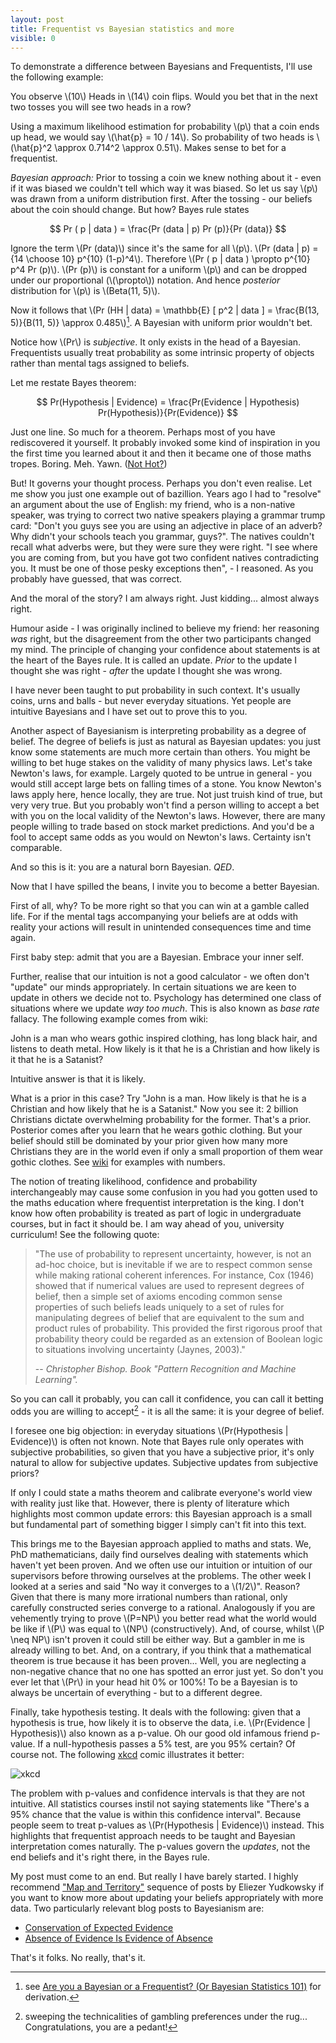 ```yaml
---
layout: post
title: Frequentist vs Bayesian statistics and more
visible: 0
---
```


To demonstrate a difference between Bayesians and Frequentists, I'll use
the following example:

You observe \\(10\\) Heads in \\(14\\) coin flips. Would you bet that in the
next two tosses you will see two heads in a row?

Using a maximum likelihood estimation for probability \\(p\\) that a coin
ends up head, we would say \\(\hat{p} = 10 / 14\\). So probability of
two heads is \\(\hat{p}^2 \approx 0.714^2 \approx 0.51\\). Makes sense to
bet for a frequentist.

*Bayesian approach:* Prior to tossing a coin we knew nothing about it - even if
it was biased we couldn't tell which way it was biased. So let us say \\(p\\)
was drawn from a uniform distribution first. After the tossing - our beliefs
about the coin should change. But how? Bayes rule states

$$ Pr ( p | data ) = \frac{Pr (data | p) Pr (p)}{Pr (data)} $$

Ignore the term \\(Pr (data)\\) since it's the same for all \\(p\\).
\\(Pr (data | p) = {14 \choose 10} p^{10} (1-p)^4\\). Therefore
\\(Pr ( p | data ) \propto p^{10} p^4 Pr (p)\\). \\(Pr (p)\\) is constant
for a uniform \\(p\\) and can be dropped under our proportional
(\\(\propto\\)) notation. And hence *posterior* distribution for \\(p\\)
is \\(Beta(11, 5)\\).

Now it follows that \\(Pr (HH | data) = \mathbb{E} [ p^2 | data ] =
\frac{B(13, 5)}{B(11, 5)} \approx 0.485\\)[^2]. A Bayesian with uniform prior wouldn't
bet.

Notice how \\(Pr\\) is *subjective*. It only exists in the head of a Bayesian.
Frequentists usually treat probability as some intrinsic property of objects
rather than mental tags assigned to beliefs.

Let me restate Bayes theorem:

$$ Pr(Hypothesis | Evidence) = \frac{Pr(Evidence | Hypothesis) Pr(Hypothesis)}{Pr(Evidence)} $$

Just one line. So much for a theorem. Perhaps
most of you have rediscovered it yourself. It probably invoked some kind of
inspiration in you the first time you learned about it and then it became one
of those maths tropes. Boring. Meh. Yawn. ([Not Hot?][notHot])

But! It governs your thought process. Perhaps you don't even realise. Let me
show you just one example out of bazillion. Years ago I had to "resolve" an
argument about the use of English: my friend, who is a non-native speaker, was
trying to correct two native speakers playing a grammar trump card: "Don't you
guys see you are using an adjective in place of an adverb? Why didn't your
schools teach you grammar, guys?". The natives couldn't recall what adverbs
were, but they were sure they were right. "I see where you are coming from, but
you have got two confident natives contradicting you. It must be one of those
pesky exceptions then", - I reasoned. As you probably have guessed, that was
correct.

And the moral of the story? I am always right. Just kidding... almost always
right.

Humour aside - I was originally inclined to believe my friend: her
reasoning *was* right, but the disagreement from the other two participants
changed my mind. The principle of changing your confidence about statements is
at the heart of the Bayes rule. It is called an update. *Prior* to the update I
thought she was right - *after* the update I thought she was wrong.

I have never been taught to put probability in such context. It's usually
coins, urns and balls - but never everyday situations. Yet people are intuitive
Bayesians and I have set out to prove this to you.

Another aspect of Bayesianism is interpreting probability as a degree of belief.
The degree of beliefs is just as natural as Bayesian updates: you just know
some statements are much more certain than others. You might be willing to
bet huge stakes on the validity of many physics laws. Let's take Newton's laws,
for example. Largely quoted to be untrue in general - you would still accept
large bets on falling times of a stone. You know Newton's laws apply here,
hence locally, they are true. Not just truish kind of true, but very very true.
But you probably won't find a person willing to accept a bet with you on the
local validity of the Newton's laws. However, there are many people willing to
trade based on stock market predictions. And you'd be a fool to accept same
odds as you would on Newton's laws. Certainty isn't comparable.

And so this is it: you are a natural born Bayesian. *QED*.

Now that I have spilled the beans, I invite you to become a better Bayesian.

First of all, why? To be more right so that you can win at a gamble called
life. For if the mental tags accompanying your beliefs are at odds with
reality your actions will result in unintended consequences time and time
again.

First baby step: admit that you are a Bayesian. Embrace your inner self.

Further, realise that our intuition is not a good calculator - we often don't
"update" our minds appropriately. In certain situations we are keen to update
in others we decide not to. Psychology has determined one class of situations
where we update *way too much*. This is also known as *base rate* fallacy. The
following example comes from wiki:

John is a man who wears gothic inspired clothing, has long black hair, and
listens to death metal. How likely is it that he is a Christian and how likely
is it that he is a Satanist?

Intuitive answer is that it is likely.

What is a prior in this case? Try "John is a man. How likely is that he is a
Christian and how likely that he is a Satanist." Now you see it: 2 billion
Christians dictate overwhelming probability for the former. That's a prior.
Posterior comes after you learn that he wears gothic clothing. But your belief
should still be dominated by your prior given how many more Christians they are
in the world even if only a small proportion of them wear gothic clothes.
See [wiki][baseRate] for examples with numbers.

The notion of treating likelihood, confidence and probability interchangeably
may cause some confusion in you had you gotten used to the maths education
where frequentist interpretation is the king. I don't know how often
probability is treated as part of logic in undergraduate courses, but in fact
it should be. I am way ahead of you, university curriculum! See the following
quote:

> "The use of probability to represent uncertainty, however, is not an ad-hoc
> choice, but is inevitable if we are to respect common sense while making
> rational coherent inferences. For instance, Cox (1946) showed that if numerical
> values are used to represent degrees of belief, then a simple set of axioms
> encoding common sense properties of such beliefs leads uniquely to a set of
> rules for manipulating degrees of belief that are equivalent to the sum and
> product rules of probability. This provided the first rigorous proof that
> probability theory could be regarded as an extension of Boolean logic to
> situations involving uncertainty (Jaynes, 2003)."
>
> -- <cite> Christopher Bishop. Book "Pattern Recognition and Machine Learning".

So you can call it probably, you can call it confidence, you can call it
betting odds you are willing to accept[^1] - it is all the same: it is your
degree of belief.

I foresee one big objection: in everyday situations \\(Pr(Hypothesis |
Evidence)\\) is often not known. Note that Bayes rule only operates with
subjective probabilities, so given that you have a subjective prior, it's only
natural to allow for subjective updates. Subjective updates from subjective
priors?

If only I could state a maths theorem and calibrate everyone's world view
with reality just like that. However, there is plenty of literature which
highlights most common update errors: this Bayesian approach is a small but
fundamental part of something bigger I simply can't fit into this text.

This brings me to the Bayesian approach applied to maths and stats. We, PhD
mathematicians, daily find ourselves dealing with statements which haven't yet
been proven. And we often use our intuition or intuition of our supervisors
before throwing ourselves at the problems. The other week I looked at a series
and said "No way it converges to a \\(1/2\\)". Reason? Given that there is many
more irrational numbers than rational, only carefully constructed series
converge to a rational. Analogously if you are vehemently trying to prove
\\(P=NP\\) you better read what the world would be like if \\(P\\) was equal
to \\(NP\\) (constructively). And, of course, whilst \\(P \neq NP\\) isn't
proven it could still be either way. But a gambler in me is already willing to
bet. And, on a contrary, if you think that a mathematical theorem is true
because it has been proven... Well, you are neglecting a non-negative chance
that no one has spotted an error just yet. So don't you ever let that \\(Pr\\)
in your head hit 0% or 100%! To be a Bayesian is to always be uncertain of
everything - but to a different degree.

Finally, take hypothesis testing. It deals with the following: given that a
hypothesis is true, how likely it is to observe the data, i.e. \\(Pr(Evidence |
Hypothesis)\\) also known as a p-value. Oh our good old infamous friend
p-value. If a null-hypothesis passes a 5% test, are you 95% certain? Of course
not. The following [xkcd](http://xkcd.com/) comic illustrates it better:

![xkcd](http://imgs.xkcd.com/comics/frequentists_vs_bayesians.png)

The problem with p-values and confidence intervals is that they are not
intuitive. All statistics courses instil not saying statements like "There's a
95% chance that the value is within this confidence interval". Because people
seem to treat p-values as \\(Pr(Hypothesis | Evidence)\\) instead. This
highlights that frequentist approach needs to be taught and Bayesian
interpretation comes naturally. The p-values govern the *updates*, not the
end beliefs and it's right there, in the Bayes rule.

My post must come to an end. But really I have barely started. I highly
recommend ["Map and Territory"][map] sequence of posts by Eliezer Yudkowsky if
you want to know more about updating your beliefs appropriately with
more data. Two particularly relevant blog posts to Bayesianism are:

* [Conservation of Expected Evidence][expected]
* [Absence of Evidence Is Evidence of Absence][absence]

That's it folks. No really, that's it.

[^1]:
     sweeping the technicalities of gambling preferences under the rug...
     Congratulations, you are a pedant!

[^2]: see [Are you a Bayesian or a Frequentist? (Or Bayesian Statistics 101)](http://www.behind-the-enemy-lines.com/2008/01/are-you-bayesian-or-frequentist-or.html) for derivation.

[notHot]: http://chalkdustmagazine.com/category/regulars/whats-hot-and-whats-not/
[baseRate]: http://en.wikipedia.org/wiki/Base_rate_fallacy
[map]: http://wiki.lesswrong.com/wiki/Map_and_Territory
[expected]: http://lesswrong.com/lw/ii/conservation_of_expected_evidence/
[absence]: http://lesswrong.com/lw/ih/absence_of_evidence_is_evidence_of_absence/
